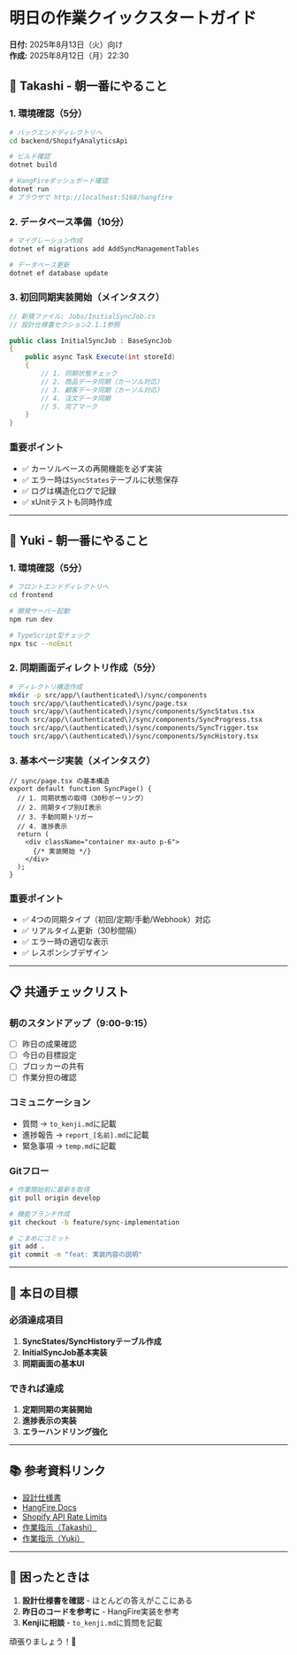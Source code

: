 # 明日の作業クイックスタートガイド
**日付:** 2025年8月13日（火）向け  
**作成:** 2025年8月12日（月）22:30

## 🚀 Takashi - 朝一番にやること

### 1. 環境確認（5分）
```bash
# バックエンドディレクトリへ
cd backend/ShopifyAnalyticsApi

# ビルド確認
dotnet build

# HangFireダッシュボード確認
dotnet run
# ブラウザで http://localhost:5168/hangfire
```

### 2. データベース準備（10分）
```bash
# マイグレーション作成
dotnet ef migrations add AddSyncManagementTables

# データベース更新
dotnet ef database update
```

### 3. 初回同期実装開始（メインタスク）
```csharp
// 新規ファイル: Jobs/InitialSyncJob.cs
// 設計仕様書セクション2.1.1参照

public class InitialSyncJob : BaseSyncJob
{
    public async Task Execute(int storeId)
    {
        // 1. 同期状態チェック
        // 2. 商品データ同期（カーソル対応）
        // 3. 顧客データ同期（カーソル対応）
        // 4. 注文データ同期
        // 5. 完了マーク
    }
}
```

### 重要ポイント
- ✅ カーソルベースの再開機能を必ず実装
- ✅ エラー時は`SyncStates`テーブルに状態保存
- ✅ ログは構造化ログで記録
- ✅ xUnitテストも同時作成

---

## 🎨 Yuki - 朝一番にやること

### 1. 環境確認（5分）
```bash
# フロントエンドディレクトリへ
cd frontend

# 開発サーバー起動
npm run dev

# TypeScript型チェック
npx tsc --noEmit
```

### 2. 同期画面ディレクトリ作成（5分）
```bash
# ディレクトリ構造作成
mkdir -p src/app/\(authenticated\)/sync/components
touch src/app/\(authenticated\)/sync/page.tsx
touch src/app/\(authenticated\)/sync/components/SyncStatus.tsx
touch src/app/\(authenticated\)/sync/components/SyncProgress.tsx
touch src/app/\(authenticated\)/sync/components/SyncTrigger.tsx
touch src/app/\(authenticated\)/sync/components/SyncHistory.tsx
```

### 3. 基本ページ実装（メインタスク）
```tsx
// sync/page.tsx の基本構造
export default function SyncPage() {
  // 1. 同期状態の取得（30秒ポーリング）
  // 2. 同期タイプ別UI表示
  // 3. 手動同期トリガー
  // 4. 進捗表示
  return (
    <div className="container mx-auto p-6">
      {/* 実装開始 */}
    </div>
  );
}
```

### 重要ポイント
- ✅ 4つの同期タイプ（初回/定期/手動/Webhook）対応
- ✅ リアルタイム更新（30秒間隔）
- ✅ エラー時の適切な表示
- ✅ レスポンシブデザイン

---

## 📋 共通チェックリスト

### 朝のスタンドアップ（9:00-9:15）
- [ ] 昨日の成果確認
- [ ] 今日の目標設定
- [ ] ブロッカーの共有
- [ ] 作業分担の確認

### コミュニケーション
- 質問 → `to_kenji.md`に記載
- 進捗報告 → `report_[名前].md`に記載
- 緊急事項 → `temp.md`に記載

### Gitフロー
```bash
# 作業開始前に最新を取得
git pull origin develop

# 機能ブランチ作成
git checkout -b feature/sync-implementation

# こまめにコミット
git add .
git commit -m "feat: 実装内容の説明"
```

---

## 🎯 本日の目標

### 必須達成項目
1. **SyncStates/SyncHistoryテーブル作成**
2. **InitialSyncJob基本実装**
3. **同期画面の基本UI**

### できれば達成
1. **定期同期の実装開始**
2. **進捗表示の実装**
3. **エラーハンドリング強化**

---

## 📚 参考資料リンク

- [設計仕様書](/docs/04-development/data-sync-design-specification.md)
- [HangFire Docs](https://www.hangfire.io/documentation.html)
- [Shopify API Rate Limits](https://shopify.dev/api/usage/rate-limits)
- [作業指示（Takashi）](/ai-team/to_takashi.md)
- [作業指示（Yuki）](/ai-team/to_yuki.md)

---

## 💬 困ったときは

1. **設計仕様書を確認** - ほとんどの答えがここにある
2. **昨日のコードを参考に** - HangFire実装を参考
3. **Kenjiに相談** - `to_kenji.md`に質問を記載

頑張りましょう！🚀